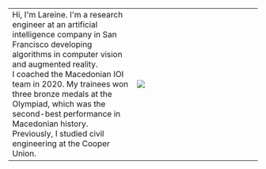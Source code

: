 <div class="padded">
	<table>
		<tr class="body-table">
			<td width="50%" style="border:none" class="bio">
				Hi, I'm Lareine. I'm a research engineer at an artificial intelligence company in San Francisco developing algorithms in computer vision and augmented reality.
				<br>
				I coached the Macedonian IOI team in 2020. My trainees won three bronze medals at the Olympiad, which was the second-best performance in Macedonian history. Previously, I studied civil engineering at the Cooper Union.
			</td>
			<td width="50%" style="border:none"><img src="files/headshot.jpg" class="head-shot"></td>
		</tr>
	</table>
</div>